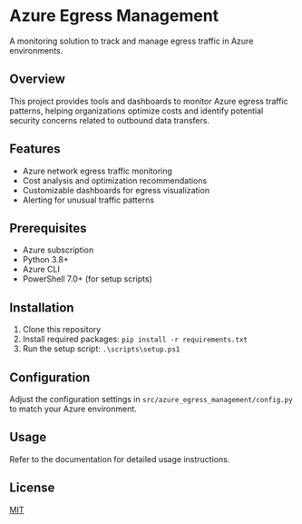 # Azure Egress Management

A monitoring solution to track and manage egress traffic in Azure environments.

## Overview

This project provides tools and dashboards to monitor Azure egress traffic patterns, helping organizations optimize costs and identify potential security concerns related to outbound data transfers.

## Features

- Azure network egress traffic monitoring
- Cost analysis and optimization recommendations
- Customizable dashboards for egress visualization
- Alerting for unusual traffic patterns

## Prerequisites

- Azure subscription
- Python 3.8+
- Azure CLI
- PowerShell 7.0+ (for setup scripts)

## Installation

1. Clone this repository
2. Install required packages: `pip install -r requirements.txt`
3. Run the setup script: `.\scripts\setup.ps1`

## Configuration

Adjust the configuration settings in `src/azure_egress_management/config.py` to match your Azure environment.

## Usage

Refer to the documentation for detailed usage instructions.

## License

[MIT](LICENSE)